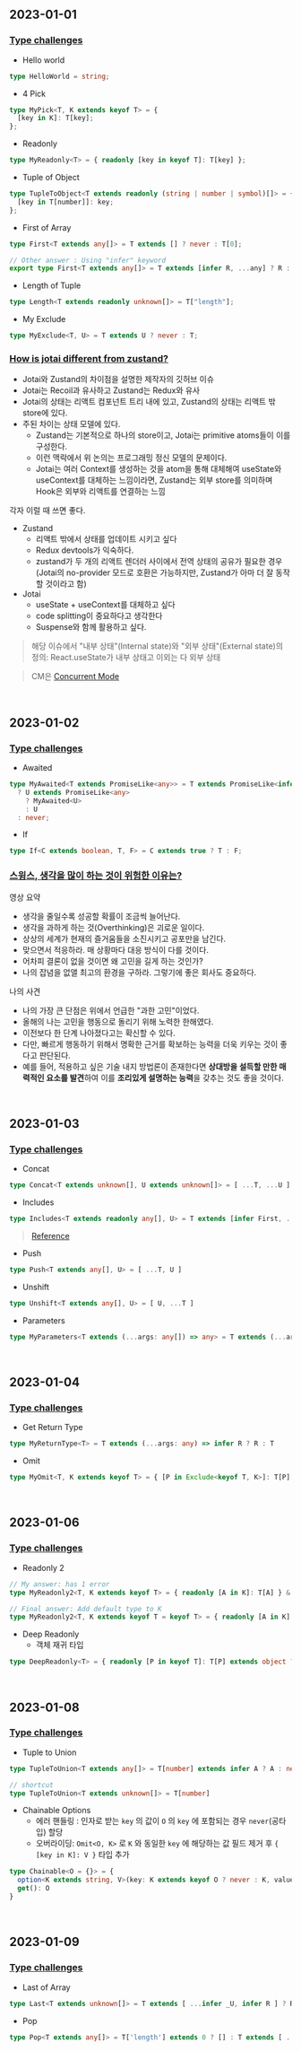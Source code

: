 ## 2023-01-01

### [Type challenges](https://github.com/type-challenges/type-challenges)

- Hello world

```typescript
type HelloWorld = string;
```

- 4 Pick

```typescript
type MyPick<T, K extends keyof T> = {
  [key in K]: T[key];
};
```

- Readonly

```typescript
type MyReadonly<T> = { readonly [key in keyof T]: T[key] };
```

- Tuple of Object

```typescript
type TupleToObject<T extends readonly (string | number | symbol)[]> = {
  [key in T[number]]: key;
};
```

- First of Array

```typescript
type First<T extends any[]> = T extends [] ? never : T[0];
```

```typescript
// Other answer : Using "infer" keyword
export type First<T extends any[]> = T extends [infer R, ...any] ? R : never;
```

- Length of Tuple

```typescript
type Length<T extends readonly unknown[]> = T["length"];
```

- My Exclude

```typescript
type MyExclude<T, U> = T extends U ? never : T;
```

### [How is jotai different from zustand?](https://github.com/pmndrs/jotai/issues/13)

- Jotai와 Zustand의 차이점을 설명한 제작자의 깃허브 이슈
- Jotai는 Recoil과 유사하고 Zustand는 Redux와 유사
- Jotai의 상태는 리액트 컴포넌트 트리 내에 있고, Zustand의 상태는 리액트 밖 store에 있다.
- 주된 차이는 상태 모델에 있다.
  - Zustand는 기본적으로 하나의 store이고, Jotai는 primitive atoms들이 이를 구성한다.
  - 이런 맥락에서 위 논의는 프로그래밍 정신 모델의 문제이다.
  - Jotai는 여러 Context를 생성하는 것을 atom을 통해 대체해여 useState와 useContext를 대체하는 느낌이라면, Zustand는 외부 store를 의미하며 Hook은 외부와 리액트를 연결하는 느낌

각자 이럴 때 쓰면 좋다.

- Zustand
  - 리액트 밖에서 상태를 업데이트 시키고 싶다
  - Redux devtools가 익숙하다.
  - zustand가 두 개의 리액트 렌더러 사이에서 전역 상태의 공유가 필요한 경우(Jotai의 no-provider 모드로 호환은 가능하지만, Zustand가 아마 더 잘 동작할 것이라고 함)
- Jotai
  - useState + useContext를 대체하고 싶다
  - code splitting이 중요하다고 생각한다
  - Suspense와 함께 활용하고 싶다.

> 해당 이슈에서 "내부 상태"(Internal state)와 "외부 상태"(External state)의 정의: React.useState가 내부 상태고 이외는 다 외부 상태

> CM은 [Concurrent Mode](https://reactjs.org/blog/2022/03/29/react-v18.html#what-is-concurrent-react)

<br/>

## 2023-01-02

### [Type challenges](https://github.com/type-challenges/type-challenges)

- Awaited

```typescript
type MyAwaited<T extends PromiseLike<any>> = T extends PromiseLike<infer U>
  ? U extends PromiseLike<any>
    ? MyAwaited<U>
    : U
  : never;
```

- If

```typescript
type If<C extends boolean, T, F> = C extends true ? T : F;
```

### [스윙스, 생각을 많이 하는 것이 위험한 이유는?](https://www.youtube.com/watch?v=LaBlk7fGIb0)

영상 요약

- 생각을 줄일수록 성공할 확률이 조금씩 늘어난다.
- 생각을 과하게 하는 것(Overthinking)은 괴로운 일이다.
- 상상의 세계가 현재의 즐거움들을 소진시키고 공포만을 남긴다.
- 맞으면서 적응하라. 매 상황마다 대응 방식이 다를 것이다.
- 어차피 결론이 없을 것이면 왜 고민을 길게 하는 것인가?
- 나의 잡념을 없앨 최고의 환경을 구하라. 그렇기에 좋은 회사도 중요하다.

나의 사견

- 나의 가장 큰 단점은 위에서 언급한 "과한 고민"이었다.
- 올해의 나는 고민을 행동으로 돌리기 위해 노력한 한해였다.
- 이전보다 한 단계 나아졌다고는 확신할 수 있다.
- 다만, 빠르게 행동하기 위해서 명확한 근거를 확보하는 능력을 더욱 키우는 것이 좋다고 판단된다.
- 예를 들어, 적용하고 싶은 기술 내지 방법론이 존재한다면 **상대방을 설득할 만한 매력적인 요소를 발견**하여 이를 **조리있게 설명하는 능력**을 갖추는 것도 좋을 것이다.

<br/>

## 2023-01-03

### [Type challenges](https://github.com/type-challenges/type-challenges)

- Concat

```typescript
type Concat<T extends unknown[], U extends unknown[]> = [ ...T, ...U ]
```

- Includes

```typescript
type Includes<T extends readonly any[], U> = T extends [infer First, ...infer Rest] ? Equal<First, U> extends true ? true : Includes<Rest, U> : false
```

> [Reference](https://nickangeli.com/posts/typescript-type-challenge-includes-walkthrough/)

- Push

```typescript
type Push<T extends any[], U> = [ ...T, U ]
```

- Unshift

```typescript
type Unshift<T extends any[], U> = [ U, ...T ]
```

- Parameters

```typescript
type MyParameters<T extends (...args: any[]) => any> = T extends (...args: infer A) => any ? A : []
```

<br/>

## 2023-01-04

### [Type challenges](https://github.com/type-challenges/type-challenges)

- Get Return Type

```typescript
type MyReturnType<T> = T extends (...args: any) => infer R ? R : T
```

- Omit

```typescript
type MyOmit<T, K extends keyof T> = { [P in Exclude<keyof T, K>]: T[P] }
```

<br/>

## 2023-01-06

### [Type challenges](https://github.com/type-challenges/type-challenges)

- Readonly 2

```typescript
// My answer: has 1 error
type MyReadonly2<T, K extends keyof T> = { readonly [A in K]: T[A] } & { [B in Exclude<keyof T, K>]: T[B] }

// Final answer: Add default type to K
type MyReadonly2<T, K extends keyof T = keyof T> = { readonly [A in K]: T[A] } & { [B in Exclude<keyof T, K>]: T[B] }
```

- Deep Readonly
  - 객체 재귀 타입

```typescript
type DeepReadonly<T> = { readonly [P in keyof T]: T[P] extends object ? T[P] extends Function ? T[P] : DeepReadonly<T[P]> : T[P] }
```

<br/>

## 2023-01-08

### [Type challenges](https://github.com/type-challenges/type-challenges)


- Tuple to Union

```typescript
type TupleToUnion<T extends any[]> = T[number] extends infer A ? A : never

// shortcut
type TupleToUnion<T extends unknown[]> = T[number]
```

- Chainable Options
  - 에러 핸들링 : 인자로 받는 `key` 의 값이 `O` 의 `key` 에 포함되는 경우 `never`(공타입) 할당
  - 오버라이딩: `Omit<O, K>` 로 `K` 와 동일한 `key` 에 해당하는 값 필드 제거 후 `{ [key in K]: V }` 타입 추가

```typescript
type Chainable<O = {}> = {
  option<K extends string, V>(key: K extends keyof O ? never : K, value: V): Chainable<Omit<O, K> & { [key in K]: V }> 
  get(): O
}
```

<br/>

## 2023-01-09

### [Type challenges](https://github.com/type-challenges/type-challenges)

- Last of Array

```typescript
type Last<T extends unknown[]> = T extends [ ...infer _U, infer R ] ? R : never
```

- Pop

```typescript
type Pop<T extends any[]> = T['length'] extends 0 ? [] : T extends [ ...infer R, infer _L ] ? R : never
```
